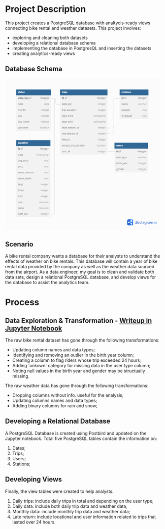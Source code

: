 # Project Description
This project creates a PostgreSQL database with analtycis-ready views connecting bike rental and weather datasets. This project involves:
- exploring and cleaning both datasets
- developing a relational database schema
- implementing the database in PostgresQL and inserting the datasets
- creating analytics-ready views 

## Database Schema
![alt txt](data_schema.png)

## Scenario
A bike rental company wants a database for their analysts to understand the effects of weather on bike rentals. This database will contain a year of bike rental data provided by the company as well as the weather data sourced from the airport. As a data engineer, my goal is to clean and validate both data sets, design a relational PostgreSQL database, and develop views for the database to assist the analytics team. 

# Process

## Data Exploration & Transformation - [Writeup in Jupyter Notebook](https://github.com/SereniT33/Codecademy_DE_Portfolio/blob/main/bike-rental-data-management/bike-rental.ipynb)

The raw bike rental dataset has gone through the following transformations:
- Updating column names and data types;
- Identifying and romoving an outlier in the birth year column;
- Creating a column to flag riders whose trip exceeded 24 hours;
- Adding 'unkown' category for missing data in the user type column;
- Noting null values in the birth year and gender may be structually missing.

The raw weather data has gone through the following transformations: 
- Dropping columns without info. useful for the analysis;
- Updating columns names and data types;
- Adding binary columns for rain and snow;

## Developing a Relational Database 
A PostgreSQL Database is created using Postbird and updated on the Jupyter notebook. Total five PostgreSQL tables contain the information on:
1. Dates;
2. Trips;
3. Users;
4. Stations;

## Developing Views
Finally, the view tables were created to help analysts. 
1. Daily trips: include daily trips in total and depending on the user type;
2. Daily data: include both daily trip data and weather data;
3. Monthly data: include monthly trip data and weather data;
4. Late return: include locational and user information related to trips that lasted over 24 hours.
